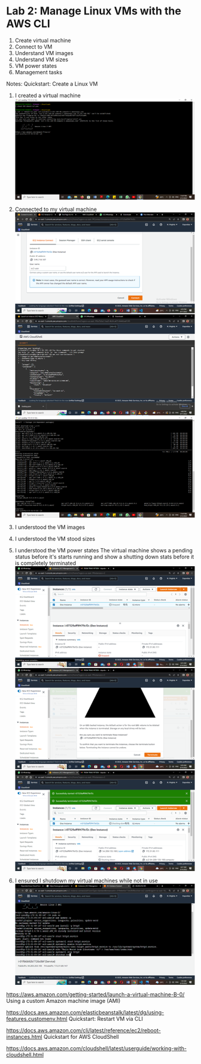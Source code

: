 # Lab 2: Manage Linux VMs with the AWS CLI


1. Create virtual machine
2. Connect to VM
3. Understand VM images
4. Understand VM sizes
5. VM power states
6. Management tasks



Notes:
Quickstart: Create a Linux VM
1. I created a virtual machine 
![Alt text](../../images/Screenshot%20(1017).png)

2. Connected to my virtual machine
![Alt text](../../images/Vm%20connected.png)
![Alt text](../../images/Instances%20launched.png)
![Alt text](../../images/Screenshot%20(1019).png)

3. I understood the VM images

4. I understood the VM stood sizes

5. I understood the VM power states
The virtual machine shows a pending status before it's starts running and show a shutting down stats before it is completely terminated
![Alt text](../../images/Instance%20stopped.png)
![Alt text](../../images/terminating%20state.png)
![Alt text](../../images/shutting%20down.png)

6. I ensured I shutdown my virtual machines while not in use
![Alt text](../../images/system%20shutdown.png)






https://aws.amazon.com/getting-started/launch-a-virtual-machine-B-0/
Using a custom Amazon machine image (AMI)

https://docs.aws.amazon.com/elasticbeanstalk/latest/dg/using-features.customenv.html
Quickstart: Restart VM via CLI

https://docs.aws.amazon.com/cli/latest/reference/ec2/reboot-instances.html
Quickstart for AWS CloudShell

https://docs.aws.amazon.com/cloudshell/latest/userguide/working-with-cloudshell.html